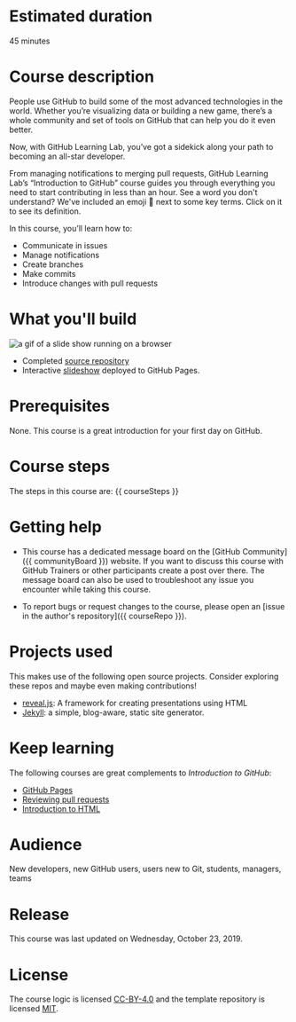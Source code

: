 # Estimated duration
45 minutes

# Course description
People use GitHub to build some of the most advanced technologies in the world. Whether you’re visualizing data or building a new game, there’s a whole community and set of tools on GitHub that can help you do it even better.

Now, with GitHub Learning Lab, you’ve got a sidekick along your path to becoming an all-star developer.

From managing notifications to merging pull requests, GitHub Learning Lab’s “Introduction to GitHub” course guides you through everything you need to start contributing in less than an hour. See a word you don't understand? We've included an emoji 📖 next to some key terms. Click on it to see its definition.

In this course, you’ll learn how to:

- Communicate in issues
- Manage notifications
- Create branches
- Make commits
- Introduce changes with pull requests

# What you'll build
![a gif of a slide show running on a browser](https://user-images.githubusercontent.com/16547949/69274863-44362880-0ba9-11ea-98f6-b58cfc9eab02.gif)

- Completed [source repository](https://github.com/githubtraining/github-slideshow-demo/)
- Interactive [slideshow](https://githubtraining.github.io/github-slideshow-demo/) deployed to GitHub Pages.

# Prerequisites
None. This course is a great introduction for your first day on GitHub.

# Course steps
The steps in this course are:
{{ courseSteps }}

# Getting help
- This course has a dedicated message board on the [GitHub Community]({{ communityBoard }}) website. If you want to discuss this course with GitHub Trainers or other participants create a post over there. The message board can also be used to troubleshoot any issue you encounter while taking this course.

- To report bugs or request changes to the course, please open an [issue in the author's repository]({{ courseRepo }}).

# Projects used
This makes use of the following open source projects. Consider exploring these repos and maybe even making contributions!
- [reveal.js](https://github.com/hakimel/reveal.js): A framework for creating presentations using HTML
- [Jekyll](https://github.com/jekyll/jekyll): a simple, blog-aware, static site generator.

# Keep learning
The following courses are great complements to _Introduction to GitHub_:

- [GitHub Pages](https://lab.github.com/githubtraining/github-pages)
- [Reviewing pull requests](https://lab.github.com/githubtraining/reviewing-pull-requests)
- [Introduction to HTML](https://lab.github.com/githubtraining/introduction-to-html)

# Audience

New developers, new GitHub users, users new to Git, students, managers, teams

# Release
This course was last updated on Wednesday, October 23, 2019.

# License

The course logic is licensed [CC-BY-4.0](https://github.com/githubtraining/introduction-to-github/blob/master/LICENSE) and the template repository is licensed [MIT](https://github.com/githubtraining/caption-this-template/blob/master/LICENSE).